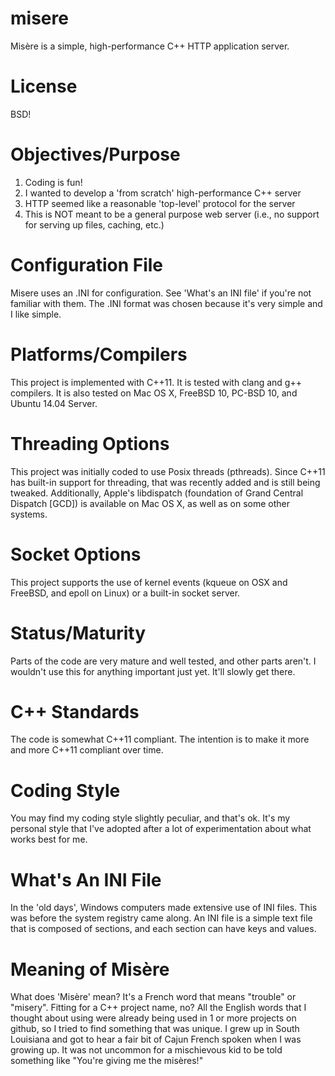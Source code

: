 misere
======

Misère is a simple, high-performance C++ HTTP application server.

License
=======
BSD!

Objectives/Purpose
==================
1. Coding is fun!
2. I wanted to develop a 'from scratch' high-performance C++ server
3. HTTP seemed like a reasonable 'top-level' protocol for the server
4. This is NOT meant to be a general purpose web server (i.e., no support for serving up files, caching, etc.)

Configuration File
==================
Misere uses an .INI for configuration. See 'What's an INI file'
if you're not familiar with them. The .INI format was chosen
because it's very simple and I like simple.

Platforms/Compilers
===================
This project is implemented with C++11. It is tested with clang and
g++ compilers. It is also tested on Mac OS X, FreeBSD 10, PC-BSD 10,
and Ubuntu 14.04 Server.

Threading Options
=================
This project was initially coded to use Posix threads (pthreads).
Since C++11 has built-in support for threading, that was recently
added and is still being tweaked. Additionally, Apple's libdispatch
(foundation of Grand Central Dispatch [GCD]) is available on Mac
OS X, as well as on some other systems.

Socket Options
==============
This project supports the use of kernel events (kqueue on OSX and
FreeBSD, and epoll on Linux) or a built-in socket server.

Status/Maturity
===============
Parts of the code are very mature and well tested, and other parts
aren't. I wouldn't use this for anything important just yet. It'll
slowly get there.

C++ Standards
=============
The code is somewhat C++11 compliant. The intention is to make it more
and more C++11 compliant over time.

Coding Style
============
You may find my coding style slightly peculiar, and that's ok. It's
my personal style that I've adopted after a lot of experimentation
about what works best for me.

What's An INI File
==================
In the 'old days', Windows computers made extensive use of INI files.
This was before the system registry came along. An INI file is a
simple text file that is composed of sections, and each section
can have keys and values.

Meaning of Misère
=================
What does 'Misère' mean?  It's a French word that means "trouble" or "misery".
Fitting for a C++ project name, no?  All the English words that I thought
about using were already being used in 1 or more projects on github, so I
tried to find something that was unique.  I grew up in South Louisiana and
got to hear a fair bit of Cajun French spoken when I was growing up.  It
was not uncommon for a mischievous kid to be told something like "You're
giving me the misères!"


